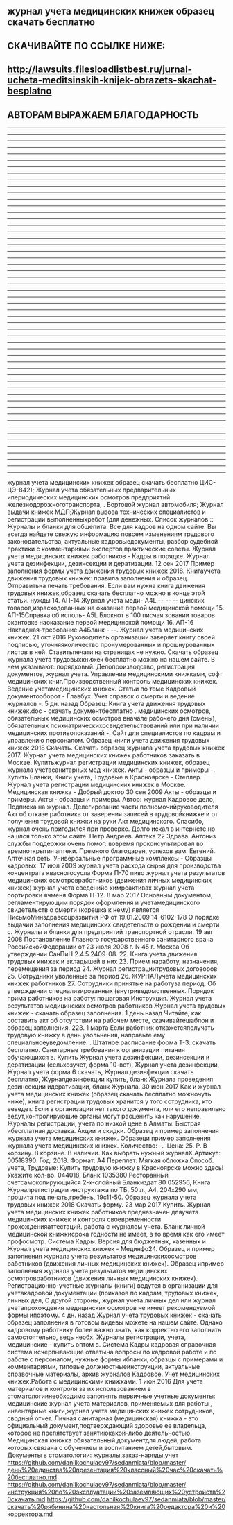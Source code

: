 журнал учета медицинских книжек образец скачать бесплатно
--------------------------------------------------
СКАЧИВАЙТЕ ПО ССЫЛКЕ НИЖЕ:
--------------------------------------------------
http://lawsuits.filesloadlistbest.ru/jurnal-ucheta-meditsinskih-knijek-obrazets-skachat-besplatno
--------------------------------------------------
АВТОРАМ ВЫРАЖАЕМ БЛАГОДАРНОСТЬ
--------------------------------------------------
--------------------------------------------------
--------------------------------------------------
--------------------------------------------------
--------------------------------------------------
--------------------------------------------------
--------------------------------------------------
--------------------------------------------------
--------------------------------------------------
--------------------------------------------------
--------------------------------------------------
--------------------------------------------------
--------------------------------------------------
--------------------------------------------------
--------------------------------------------------
--------------------------------------------------
--------------------------------------------------
--------------------------------------------------
--------------------------------------------------
--------------------------------------------------
--------------------------------------------------
--------------------------------------------------
--------------------------------------------------
--------------------------------------------------
--------------------------------------------------
--------------------------------------------------
--------------------------------------------------
--------------------------------------------------
--------------------------------------------------
--------------------------------------------------
--------------------------------------------------
--------------------------------------------------
--------------------------------------------------
--------------------------------------------------
--------------------------------------------------
--------------------------------------------------
--------------------------------------------------
--------------------------------------------------
--------------------------------------------------
--------------------------------------------------
--------------------------------------------------
--------------------------------------------------
--------------------------------------------------
--------------------------------------------------
--------------------------------------------------
--------------------------------------------------
--------------------------------------------------
--------------------------------------------------
--------------------------------------------------
--------------------------------------------------
--------------------------------------------------
--------------------------------------------------
--------------------------------------------------
--------------------------------------------------
--------------------------------------------------
журнал учета медицинских книжек образец скачать бесплатно ЦИС-ЦЭ-842); Журнал учета обязательных предварительных ипериодических медицинских осмотров предприятий железнодорожноготранспорта, . Бортовой журнал автомобиля; Журнал выдачи книжек МДП;Журнал вызова технических специалистов и регистрации выполненныхработ (для денежных. Список журналов :: Журналы и бланки для общепита. Все для кадров на одном сайте. Вы всегда найдете свежую информацию повсем изменениям трудового законодательства, актуальные кадровыедокументы, разбор судебной практики с комментариями экспертов,практические советы. Журнал учета медицинских книжек работников - Кадры в порядке. Журнал учета дезинфекции, дезинсекции и дератизации. 12 сен 2017  Пример заполнения формы учета движения трудовых книжек 2018.  Книгаучета движения трудовых книжек: правила заполнения и образец. Отправитьна печать  требования. Если вам нужна книга движения трудовых книжек,образец скачать бесплатно можно в конце этой статьи. нужды 14. АП-14 Журнал учета меди- А4L -- -- -- цинских товаров,израсходованных на оказание первой медицинской помощи 15. АП-15Справка об исполь- А5L Блокнот в 100 писчая зовании товаров окантовке наоказание первой медицинской помощи 16. АП-16 Накладная-требование А4Бланк - --. Журнал учета медицинских книжек. 21 окт 2016  Руководитель организации заверяет книгу своей подписью, уточняяколичество пронумерованных и прошнурованных листов в ней. Ставитьпечати на страницах не нужно. Скачать образец журнала учета трудовыхкнижек бесплатно можно на нашем сайте. В нем указывают: порядковый. Делопроизводство, регистрация документов, журнал учета. Управление медицинскими книжками, софт медицинских книг.Производственный контроль медицинских книжек. Ведение учетамедицинских книжек.
Статьи по теме Кадровый документооборот - Главбух. Учет справок о смерти и ведение журналов -. 5 дн. назад  Образец: Книга учета движения трудовых книжек.doc - скачать документбесплатно . медицинских осмотров, обязательных медицинских осмотров вначале рабочего дня (смены), обязательных психиатрическихосвидетельствований или при наличии медицинских противопоказаний -. Сайт для специалистов по кадрам и управлению персоналом. Образец книги учета движения трудовых книжек 2018  Скачать. Скачать образец журнала учета трудовых книжек 2017. Журнал учета медицинских книжек работников заказать в Москве. Купитьжурнал регистрации медицинских книжек, образец журнала учетасанитарных мед книжек. Акты - образцы и примеры -. Купить Бланки, Книги учета, Трудовые в Красноярске - Степлер. Журнал учета регистрации медицинских книжек в Москве. Медицинская книжка - Добрый доктор
30 сен 2009  Акты - образцы и примеры.  Акты - образцы и примеры. Автор: журнал Кадровое дело, Подписка на журнал. Делегирование части полномочийруководителя  Акт об отказе работника от заверения записей в трудовойкнижке и от получения трудовой книжки на руки  Акт медицинского. Спасибо, журнал очень пригодился при проверке. Долго искал в интернете,но нашлся только этом сайте. Петр Андреев. Аптека 22 Здрава. Антониз службы поддержки очень помог: вовремя проконсультировал во времяоткрытия аптеки. Премного благодарен, успехов вам. Евгений. Аптечная сеть. Универсальные программные комплексы - Образцы кадровых. 17 июл 2009   журнал учета расхода сырья для производства концентрата квасногосусла Форма П-70 пиво  журнал учета результатов медицинских осмотровработников (движения личных медицинских книжек)  журнал учета сведенийо химреактивах  журнал учета сортировки ячменя Форма П-12. 8 мар 2017  Основным документом, регламентирующим порядок оформления и учетамедицинского свидетельств о смерти (корешка к нему) является ПисьмоМинздравсоцразвития РФ от 19.01.2009  14-6102-178 О порядке выдачии заполнения медицинских свидетельств о рождении и смерти с. Журналы и бланки для предприятий транспортной отрасли. 19 авг 2008  Постановление Главного государственного санитарного врача РоссийскойФедерации от 23 июля 2008 г. N 45 г. Москва Об утверждении СанПиН 2.4.5.2409-08. 22. Книга учета движения трудовых книжек и вкладышей в них 23. Прием наработу, назначения, перемещения за период 24. Журнал регистрациитрудовых договоров 25. Сотрудники уволенные за период 26. ЖУРНАЛучета медицинских книжек работников 27. Сотрудники принятые на работуза период. Об утверждении специализированных (внутриведомственных. Порядок прима работников на работу: пошаговая Инструкция. Журнал учета результатов медицинских осмотров работников
Журнал учета трудовых книжек - скачать образец заполнения. 1 день назад  Читайте, как составить акт об отсутствии на рабочем месте, скачивайтешаблон и образец заполнения. 223. 1 марта  Если работник откажетсяполучать трудовую книжку в день увольнения, направьте ему специальноеуведомление. . Штатное расписание форма Т-3: скачать бесплатно. Санитарные требования к организации питания обучающихся в. Купить Журнал учета дезинфекции, дезинсекции и дератизации (сельхозучет, форма  10-вет), Журнал учета дезинфекции, Журнал учета форма 6 скачать, Журнал дезинфекции скачать бесплатно, Журналдезинфекции купить, бланк Журнала проведения дезинсекции идератизации, бланк Журнала. 30 июн 2017  Как и журнал учета медицинских книжек (образец скачать бесплатно можночуть ниже), книга регистрации трудовых хранится у того сотрудника, кто ееведет. Если в организации нет такого документа, или его неправильно ведут,контролирующие органы могут расценить как нарушение. Журналы регистрации, учета по низкой цене в Алматы. Быстрая ибесплатная доставка. Акции и скидки. Образец и пример заполнения журнала учета медицинских книжек. Образеци пример заполнения журнала учета медицинских книжек. Количество: -. .Цена: 25. P. В корзину. В корзине. В наличии. Как выбрать нужный журналX.Артикул: 00518390. Год: 2018. Формат: А4 Переплет: Мягкая обложка.Способ. учета, Трудовые: Купить трудовую книжку в Красноярске можно здесь! Укажите кол-во. 044018, Бланк 1035380 Ресторанный счетсамокопирующийся 2-х-слойный Бланкиздат 80  052956, Книга Журналрегистрации инструктажа по ТБ, 50 л., А4, 204х290 мм, прошита под печать,гребень, 19с11-50. Образец журнала учета трудовых книжек 2018  Скачать форму. 23 мар 2017  Купить. Журнал учета медицинских книжек работников предназначен дляучета медицинских книжек и контроля своевременности прохожденияаттестаций.  работа с журналом учета. Бланк личной медицинской книжкисрока годности не имеет, в то время как его имеет профосмотр. Система Кадры. Версия для бюджетных, казенных и
Журнал учета медицинских книжек - Мединфо24. Образец и пример заполнения журнала учета результатов медицинскихосмотров работников (движения личных медицинских книжек). Образец ипример заполнения журнала учета результатов медицинских осмотровработников (движения личных медицинских книжек). Регистрационно-учетные журналы (книги) ведутся в организации для учетакадровой документации (приказов по кадрам, трудовых книжек, личных дел, С другой стороны, журнал учета личных дел или журнал учетапрохождения медицинских осмотров не имеет рекомендуемой формы ипоэтому. 4 дн. назад  Журнал учета трудовых книжек - скачать образец заполнения в готовом видевы можете на нашем сайте. Однако кадровому работнику более важно знать, как корректно его заполнить самостоятельно, ведь необх. Журналы регистрации, учета, медицинские - купить оптом в. Система Кадры  кадровая справочная система  исчерпывающие ответына вопросы по кадровой работе и по работе с персоналом, нужные формы ибланки, образцы с примерами и комментариями, типовые должностныеинструкции, актуальные справочные материалы, архив журналов Кадровое. Учет медицинских книжек.Работа с медицинскими книжками. 1 июн 2016  Для учета материалов и контроля за их использованием в стоматологиинеобходимо заполнять первичные учетные документы: медицинские журнал учета материалов, применяемых для работы , инвентарные книги,журнал учета медицинских книжек сотрудников, сводный отчет. Личная санитарная (медицинская) книжка - это официальный документ,подтверждающий здоровье ее владельца, которое не препятствует занятиюкакой-либо деятельностью. Медицинская книжка  обязательный документдля людей, работа которых связана с обучением и воспитанием детей,бытовым. Документы в стоматологии: журналы,заказ-наряды,учет
https://github.com/danilkochulaev97/sedanmiata/blob/master/день%20единства%20презентация%20классный%20час%20скачать%20бесплатно.md
https://github.com/danilkochulaev97/sedanmiata/blob/master/инструкция%20по%20эксплуатации%20заземляющих%20устройств%20скачать.md
https://github.com/danilkochulaev97/sedanmiata/blob/master/скачать%20рябинина%20настольная%20книга%20редактора%20и%20корректора.md
